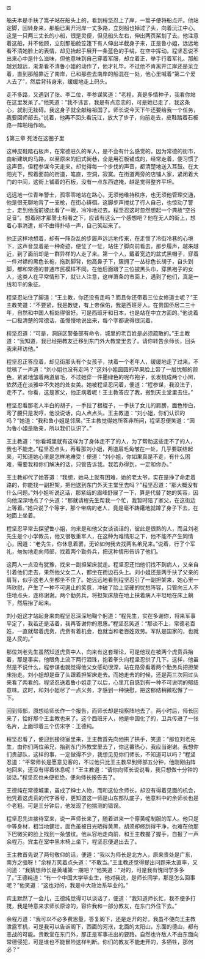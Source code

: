    四 

   船夫本是手扶了篙子站在船头上的，看到程坚忍上了岸，一篙子便将船点开。他站定脚，回转身来，那船已离开河岸一丈多路，立刻船也掉过了头，向着沅江中心。这是一只两三丈长的小船，很是灵便，但见船头左右，伸出两页桨划了去。他注意着这船，并不他顾，立刻那船舱笠篷下有人伸出半截身子来，正是鲁小姐，远远地看不清她脸上的表情，却见抬起手展开一条蓝色的手绢，在空中挥动。程坚忍说不出来心中是什么滋味，但他意味到自己穿着军服，却立着正，举手行着军礼。那船越划越远，渐渐看不清鲁小姐的动作了，他才礼毕。不过他不肯离开江岸还是呆立着，直到那船靠近了南岸，已和那些去南岸的船混在一处，他心里喊着“第二个爱人去了”，然后背转身来，缓缓地走上码头。

   走不多路，又遇到了张、李二位，李参谋笑道：“老程，真是多情种子，我看你站在这里发呆了。”他笑道：“我不讳言，我是有点恋恋的，可是她已走了，我这条心，就别无挂碍。我这身子就全献给祖国了。师长说今天下午还要给我一个任务，我要回师部去。”说着，他再不回头看沅江，放大了步子，向前走去，皮鞋踏着石板路一阵啪啪作响。

   §第三章 死活在这圈子里

   这种皮鞋踏石板声，在常德驻久的军人，是不会有什么感觉的，因为常德的街市，由新建筑的马路，以至原来的旧式街巷，全是用石板铺成的，经常走着，便习惯了这声音。但程参谋今天走来，却觉得每一个步伐的声音，都清楚地送入耳鼓。在太阳光下，照着面前的街道，笔直，空洞，寂寞。在街道两旁的店铺人家，紧闭着大门的中间，这街上铺着的石板，没有一点东西遮掩，越是觉得整齐平坦。

   远远地一位青年警士，孤零零地站在路心，无须他维持秩序，也无须他管理交通，他是很无聊地背了一支枪，在街心徘徊。这脚步声搅扰了行人自己，也惊动了警士，走到他面前彼此看了一眼，冷冷地过去。程坚忍这时忽然想起一个典故“空谷足音”。想着刚才那警士相看之下，应该有这么一个感想吧？他在无人的街上，想着心事消遣，却不由得扑哧一声，自己笑起来了。

   他正这样地想着，却有一阵杂乱的步履声远远地传来，在走惯了冷街冷巷的心境下，这声音显着是一种奇迹，便怔了一怔，站住了脚向前看去，那步履声，越来越近，到了面前却是一群异样的人走了来。第一个人，戴着宽边的盆式黑帽子，穿着一件对襟的黑色长袍，拖到脚背，他高鼻子下，簇拥了一丛棕色长胡子，自头到脚，都和常德的普通市民模样不同。在他后面跟了三位披黑头巾，穿黑袍子的女人，这类人在平常情形下，就让人注意，这样萧条的市面上，遇到了他们，真是一线和平的象征。

   程坚忍站住了脚道：“王主教，你还没有走吗？而且你还带着三位女修道士呢？”王主教笑道：“不要紧，我是教徒，有上帝保佑，我是西班牙人。在贵国侨居二三十年，自然和中国人相处得很好。可是西班牙和日本，也是站在中立方面的。”他说着一口极清楚的常德话，虽慢慢地说出来，每个字都说得很沉着。

   程坚忍道：“可是，洞庭区警备部有命令，城里的老百姓是必须疏散的。”王主教道：“我知道，我已经把教友迁移到东门外大教堂里去了。请你转告余师长，回头我来拜访他。”

   程坚忍正答应着，却见街那头有个女孩子，扶着一个老年人，缓缓地走了过来。不觉咦了一声道：“刘小姐也没有走吗？”这刘小姐圆圆的苹果脸上带了一层忧郁的颜色，紧紧地皱着两道眉毛，不过她穿一件墨绿色的呢布袍子，长发梳成两个小辫，依然还在淡雅中不失她的处女美。她被程坚忍问着，便道：“程参谋，我没法子，走不了。你看，这是家父，他正病着呢！王主教答应了我，搬到天主堂里去住。”

   程坚忍看那老人半白的胡子，一手拄了根棍子，一手扶了女儿的肩膀，面色惨白，弯了腰只是发哼，他没说话，向人点点头。王主教道：“刘小姐，你们认识的吗？”她道：“我和鲁小姐是邻居。”王主教觉得她所答非所问，程坚忍便笑道：“因为鲁小姐是敝亲，所以我们认识了。”

   王主教道：“你看城里就有这样为了身体走不了的人，为了帮助这些走不了的人，我也不能走。”程坚忍点头，再看那刘小姐，两道眉毛角皱在一处，几乎要联结起来，可知道她心里是怎样地难受！便道：“刘小姐，你如果真是不走，有什么困难，需要我和你们解决的话，只管告诉我。我若办得到，一定和你办。”

   王主教却代了她答道：“我想，她马上就有困难，她的老太爷，实在是挣了命走着路的，你能找一副担架，把他送到东门外天主堂里去吗？”程坚忍道：“那大概没有什么问题。”刘小姐听说这话，那紧结的眉峰舒展了一下，算是代替了她的笑容，因向他深深地点了个头道：“那就请程先生帮我一个忙，我暂时陪了家父，在这街边上等着。”她只说了个等字，那个带病的老人，竟是毫不踌躇地就蹲了身子下去，在地面上坐着。

   程坚忍平常去探望鲁小姐，向来是和他父女谈谈话的，彼此是很熟的人，而且刘老先生是个小学教员，他又很敬重军人，在这种为难情形之下，他不能不产生同情心，因道：“老先生，你休息着罢，无论如何我去找两名弟兄来。”说着，行了个军礼，匆匆地走向师部，找着两个勤务兵，把这种情形告诉了他们。

   这两人一点没有犹豫，找来一副担架床就走。程坚忍还怕他们找不到病人，又亲自引着他们走去，果然他父女二人，都坐在街边石头上。刘小姐还是两手扶了父亲的肩背，似乎这老人坐都坐不住了。她远远地看到程坚忍引了一副担架来，她心里一阵欣慰，产生了一种不可遏止的笑意，冲破了脸上坚硬的忧愁阵容，只管向三人不住地点头，连称谢谢。两个勤务兵，将担架床放在地上扶着病人平坦地在床上躺下，然后抬了起来。

   刘小姐这才站起身来向程坚忍深深地鞠个躬道：“程先生，实在多谢你，将来军事平定了，我若还是活着，我再答谢你的恩惠。”程坚忍笑道：“那谈不上，常德老百姓，一直就帮着虎贲，虎贲有着机会，也就当和老百姓效劳。军队是国家的，也就是人民的。”

   那位刘老先生虽然知道虎贲中人，向来有这套理论，可是他现在被两个虎贲兵抬着，那是事实，他眼角上流下两行泪珠，抱着拳头向程坚忍拱了几下。这样，他虽然是不说什么，程参谋也就觉得他父女感动很深，站在路旁看着两个勤务兵把担架床抬走。刘小姐却是垂了头跟着担架床走去。而她走去的时候，还是两三次回过头来看了两看的。程坚忍送着鲁小姐走了以后，心里兀自感到有一种不可说明的郁结意味。这时，和刘小姐尽了一点义务，才感到一种快慰，把这郁结稍微松懈了一下。

   回到师部，原想给师长作一个报告，而师长却是视察阵地去了。两小时后，师长回来了，恰好那个王主教也来了。这个西班牙人，他是中国化了的，卫兵传进了一张名片，上面印着三个仿宋字：王德纯。

   程坚忍看了，便迎到接待室里来，王主教首先向他拱了拱手，笑道：“那位刘老先生，由你们两位弟兄，抬到东门外教堂里去了，你这番热心，我应当谢谢。我想你们贵部队，这样的事，一定做得不少，我想见见你们师长，不知道可以吗？”程坚忍道：“平常师长是愿意见客的，不过他只比王主教早到师部五分钟，他刚刚由阵地回来，还没有得着休息呢！”王主教道：“请你向师长说说看，我只想做十分钟的谈话。”程坚忍也未便拒绝，便向师长报告去了。

   王德纯在常德城里，虽成了绅士人物，而和这位余师长，却没有得着见面的机会，他凭着这虎贲的代字番号，更知道这一师是山东部队底子，他意料中的余师长也是个老粗。可是三分钟后，他发现了他揣测的错误。

   程坚忍先进接待室来，说一声师长来了，随着进来一个穿黄呢制服的军人。他只是中等身材，相当地健壮，面色虽被日光晒得黄黑，胡须却修刮得干净，也难在他那下巴微尖的脸上找到一条皱纹。他从容地走向前，和王主教握了握手，自报了一声余程万。宾主在室中黑木椅上坐下，程坚忍便退出去了。

   王主教首先说了两句敬仰的话，便道：“我以为师长是北方人，原来贵处是广东，南方之强呀！”余程万笑着点头道：“不敢当。”王主教还觉得提出问题来太直率，又问道：“我猜想师长是黄埔第一期吧？”他笑道：“对的，可是我有愧同学多多了。”王德纯道：“有一个中国大学毕业生，他对我说，是师长同学，那是怎么回事呢？”他笑道：“这也对的，我是中大政治系毕业的。”

   宾主默然了一会儿，王德纯觉得可以谈话了，便道：“我知道师长忙，我不便多打搅，我是特意来求师长原谅的，容许我和一部分教友，在东门外住下去。”

   余程万道：“我可以不必多费思量，答复阁下，还是走开的好。我虽不便向王主教泄露军机，可是我可以告诉阁下，西面的河洑，北面的太阳山，东面的德山，都有恶战的可能。贵教堂在东门外，那正是军事进出的要路。自然也许敌人不由东面向常德侵犯，可是谁也不能冒险这样判断。你们的教友不能走开的，多牺牲，那何必？”

